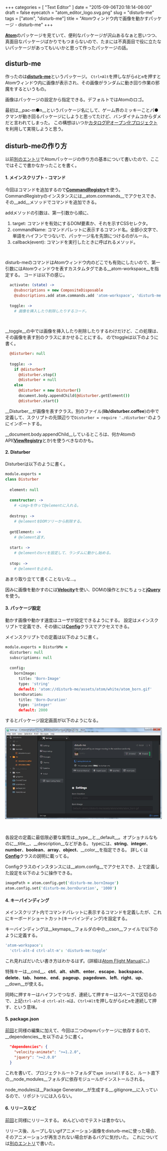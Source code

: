 +++
categories = [ "Text Editor" ]
date = "2015-09-06T20:18:14-06:00"
draft = false
eyecatch = "atom_editor_logo.svg.png"
slug = "disturb-me"
tags = ["atom", "disturb-me"]
title = "Atomウィンドウ内で画像を動かすパッケージ - disturb-me"
+++

[__Atom__](https://atom.io/)のパッケージを見ていて、便利なパッケージが沢山あるなぁと思いつつ、真面目なパッケージばかりでもつまらないので、たまには不真面目で役に立たないパッケージがあってもいいかと思って作ったパッケージの話。

## disturb-me
作ったのは[__disturb-me__](https://atom.io/packages/disturb-me)というパッケージ。
`Ctrl+Alt`を押しながら`d`と`m`を押すとAtomウィンドウ内に画像が表示され、その画像がランダムに動き回り作業の邪魔をするというもの。

画像はパッケージの設定から指定できる。デフォルトではAtomのロゴ。

最初は__pac-m●n__というパッケージ名にして、ゲーム界のミッキーことパ●クマンが動き回るパッケージにしようと思ってたけど、バンダイナムコからダメだと言われてしまった。
この構想はいつか[カタログIPオープン化プロジェクト](https://open.channel.or.jp/user.php)を利用して実現しようと思う。

## disturb-meの作り方
以前[別のエントリ](https://tbd.kaitoy.xyz/2015/08/21/japanese-word-selection/)でAtomパッケージの作り方の基本について書いたので、ここではそこで書かなかったことを書く。

#### 1. メインスクリプト - コマンド
今回はコマンドを追加するので[__CommandRegistry__](https://atom.io/docs/api/latest/CommandRegistry)を使う。
CommandRegistryのインスタンスには__atom.commands__でアクセスでき、その__add__メソッドでコマンドを追加できる。

addメソッドの引数は、第一引数から順に、

1. target: コマンドを有効にするDOM要素か、それを示すCSSセレクタ。
2. commandName: コマンドパレットに表示するコマンド名。全部小文字で、単語をハイフンでつないで、パッケージ名を先頭につけるのがルール。
3. callback(event): コマンドを実行したときに呼ばれるメソッド。

<br>

disturb-meのコマンドはAtomウィンドウ内のどこでも有効にしたいので、第一引数にはAtomウィンドウを表すカスタムタグである__atom-workspace__を指定する。
コードは以下の感じ。

```coffeescript
  activate: (state) ->
    @subscriptions = new CompositeDisposable
    @subscriptions.add atom.commands.add 'atom-workspace', 'disturb-me:toggle': => @toggle()

  toggle: ->
    # 画像を挿入したり削除したりするコード。
```

<br>

__toggle__の中では画像を挿入したり削除したりするわけだけど、この処理は、その画像を表す別のクラスにまかせることにする。
のでtoggleは以下のように書く。

```coffeescript
  @disturber: null

  toggle: ->
    if @disturber?
      @disturber.stop()
      @disturber = null
    else
      @disturber = new Disturber()
      document.body.appendChild(@disturber.getElement())
      @disturber.start()
```

__Disturber__が画像を表すクラス。別のファイル(__lib/disturber.coffee__)の中で定義して、スクリプトの先頭辺りで`Disturber = require './disturber'`のようにインポートする。

__document.body.appendChild__しているところは、何かAtomのAPI([__ViewRegistry__](https://atom.io/docs/api/latest/ViewRegistry)とか)を使うべきなのかも。

#### 2. Disturber
Disturberは以下のように書く。

```coffeescript
module.exports =
class Disturber

  element: null

  constructor: ->
    # <img>を作って@elementに入れる。

  destroy: ->
    # @elementをDOMツリーから削除する。

  getElement: ->
    # @element返す。

  start: ->
    # @elementのsrcを設定して、ランダムに動かし始める。

  stop: ->
    # @elementを止める。
```

あまり取り立てて書くことないな…。

因みに画像を動かすのには[__Velocity__](https://www.npmjs.com/package/velocity-animate)を使い、DOMの操作とかにちょっと[__jQuery__](https://www.npmjs.com/package/jquery)を使う。

#### 3. パッケージ設定
動かす画像や動かす速度はユーザが設定できるようにする。
設定はメインスクリプトで定義でき、その値には[__Config__](https://atom.io/docs/api/latest/Config)クラスでアクセスできる。

メインスクリプトでの定義は以下のように書く。

```coffeescript
module.exports = DisturbMe =
  disturber: null
  subscriptions: null

  config:
    bornImage:
      title: 'Born-Image'
      type: 'string'
      default: 'atom://disturb-me/assets/atom/white/atom_born.gif'
    bornDuration:
      title: 'Born-Duration'
      type: 'integer'
      default: 2000
```

するとパッケージ設定画面が以下のようになる。

![settings](/images/disturb-me/settings.jpg)

<br>

各設定の定義に最低限必要な属性は__type__と__default__。オプショナルなものに__title__、__description__などがある。
typeには、__string__、__integer__、__number__、__boolean__、__array__、__object__、__color__を指定できる。
詳しくは[__Config__](https://atom.io/docs/api/latest/Config)クラスの説明に載ってる。

Configクラスのインスタンスには__atom.config__でアクセスでき、上で定義した設定を以下のように操作できる。

```coffeescript
imagePath = atom.config.get('disturb-me.bornImage')
atom.config.set('disturb-me.bornDuration', '1000')
```

#### 4. キーバインディング
メインスクリプト内でコマンドパレットに表示するコマンドを定義したが、これにキーボードショートカット(キーバインディング)を設定する。

キーバインディングは__keymaps__フォルダの中の__cson__ファイルで以下のように定義する。

```cson
'atom-workspace':
  'ctrl-alt-d ctrl-alt-m': 'disturb-me:toggle'
```

これ見ればだいたい書き方はわかるはず。(詳細は[Atom Flight Manual](https://atom.io/docs/latest/behind-atom-keymaps-in-depth)に。)

特殊キーは__cmd__、__ctrl__、__alt__、__shift__、__enter__、__escape__、__backspace__、__delete__、__tab__、__home__、__end__、__pageup__、__pagedown__、__left__、__right__、__up__、__down__が使える。

同時に押すキーはハイフンでつなぎ、連続して押すキーはスペースで区切るので、上記`ctrl-alt-d ctrl-alt-m`は、`Ctrl+Alt`を押しながら`d`と`m`を連続して押す、という意味。
#### 5. package.json
[前回](https://tbd.kaitoy.xyz/2015/08/21/japanese-word-selection/#5-package-json%E7%B7%A8%E9%9B%86)と同様の編集に加えて、今回は二つのnpmパッケージに依存するので、__dependencies__を以下のように書く。

```json
  "dependencies": {
    "velocity-animate": ">=1.2.0",
    "jquery": ">=2.0.0"
  }
```

これを書いて、プロジェクトルートフォルダで`apm install`すると、ルート直下の__node_modules__フォルダに依存モジュールがインストールされる。

node_modulesは__Package Generator__が生成する__.gitignore__に入っているので、リポジトリには入らない。

#### 6. リリースなど
[前回](https://tbd.kaitoy.xyz/2015/08/21/japanese-word-selection/)と同様にリリースする。
めんどいのでテストは書かない。

リリース後、ループしないgifアニメーション画像をdisturb-meに使った場合、そのアニメーションが再生されない場合があるバグに気付いた。
これについては[別のエントリ](https://tbd.kaitoy.xyz/2015/09/07/caching-gifs-on-atom/)で書いた。
